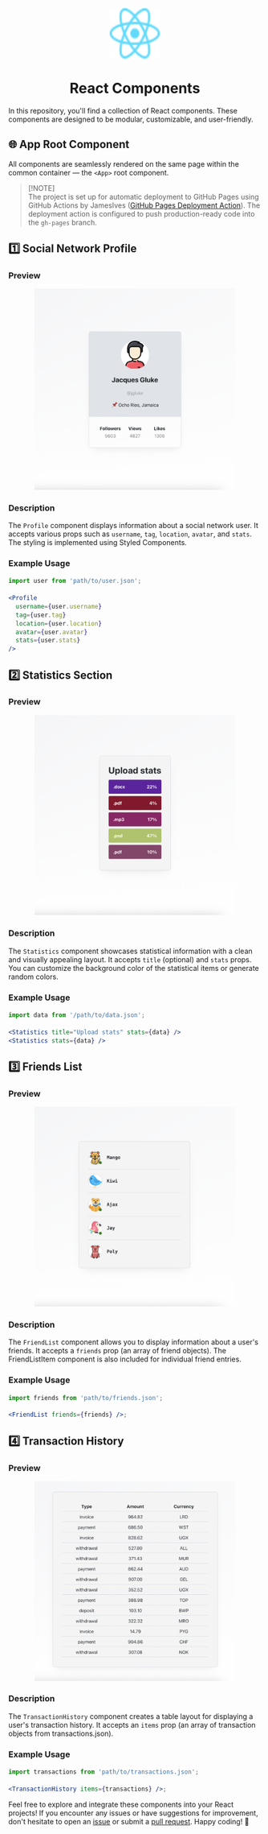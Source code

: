 <div align="center">
  <img src="https://github.com/Valik3201/goit-react-hw-01-components/blob/main/src/assets/react-logo.svg" alt="React Logo" width="100" height="100">
  <h1>React Components</h1>
</div>

In this repository, you'll find a collection of React components. These components are designed to be modular, customizable, and user-friendly.

## 🌐 App Root Component

All components are seamlessly rendered on the same page within the common container — the `<App>` root component. 

> [!NOTE]\
> The project is set up for automatic deployment to GitHub Pages using GitHub Actions by JamesIves ([GitHub Pages Deployment Action](https://github.com/marketplace/actions/deploy-to-github-pages)). The deployment action is configured to push production-ready code into the `gh-pages` branch.

## 1️⃣ Social Network Profile

### Preview
<div align="center">
  <img src="https://github.com/Valik3201/goit-react-hw-01-components/blob/main/src/assets/profile.png" alt="Profile Component Preview" width="400">
</div>

### Description
The `Profile` component displays information about a social network user. It accepts various props such as `username`, `tag`, `location`, `avatar`, and `stats`. The styling is implemented using Styled Components.

### Example Usage
```jsx
import user from 'path/to/user.json';

<Profile
  username={user.username}
  tag={user.tag}
  location={user.location}
  avatar={user.avatar}
  stats={user.stats}
/>
```

## 2️⃣ Statistics Section

### Preview
<div align="center">
  <img src="https://github.com/Valik3201/goit-react-hw-01-components/blob/main/src/assets/statistics.png" alt="Statistics Component Preview" width="400">
</div>

### Description
The `Statistics` component showcases statistical information with a clean and visually appealing layout. It accepts `title` (optional) and `stats` props. You can customize the background color of the statistical items or generate random colors.

### Example Usage
```jsx
import data from '/path/to/data.json';

<Statistics title="Upload stats" stats={data} />
<Statistics stats={data} />
```

## 3️⃣ Friends List

### Preview
<div align="center">
  <img src="https://github.com/Valik3201/goit-react-hw-01-components/blob/main/src/assets/friends-list.png" alt="FriendList Component Preview" width="400">
</div>

### Description
The `FriendList` component allows you to display information about a user's friends. It accepts a `friends` prop (an array of friend objects). The FriendListItem component is also included for individual friend entries.

### Example Usage
```jsx
import friends from 'path/to/friends.json';

<FriendList friends={friends} />;
```

## 4️⃣ Transaction History

### Preview
<div align="center">
  <img src="https://github.com/Valik3201/goit-react-hw-01-components/blob/main/src/assets/transactions.png" alt="TransactionHistory Component Preview" width="400">
</div>

### Description
The `TransactionHistory` component creates a table layout for displaying a user's transaction history. It accepts an `items` prop (an array of transaction objects from transactions.json).

### Example Usage
```jsx
import transactions from 'path/to/transactions.json';

<TransactionHistory items={transactions} />;
```

Feel free to explore and integrate these components into your React projects! If you encounter any issues or have suggestions for improvement, don't hesitate to open an [issue](https://github.com/Valik3201/goit-react-hw-01-components/issues) or submit a [pull request](https://github.com/Valik3201/goit-react-hw-01-components/pulls). Happy coding! 🎉
